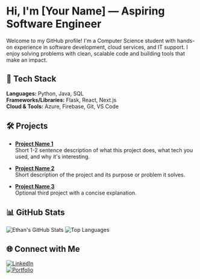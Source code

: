 # Hi, I'm [Your Name] — Aspiring Software Engineer

Welcome to my GitHub profile! I'm a Computer Science student with hands-on experience in software development, cloud services, and IT support. I enjoy solving problems with clean, scalable code and building tools that make an impact.

## 🔧 Tech Stack

**Languages:** Python, Java, SQL  
**Frameworks/Libraries:** Flask, React, Next.js  
**Cloud & Tools:** Azure, Firebase, Git, VS Code

## 🛠️ Projects

- **[Project Name 1](https://github.com/yourusername/project1)**  
  Short 1-2 sentence description of what this project does, what tech you used, and why it's interesting.

- **[Project Name 2](https://github.com/yourusername/project2)**  
  Short description of the project and its purpose or problem it solves.

- **[Project Name 3](https://github.com/yourusername/project3)**  
  Optional third project with a concise explanation.

## 📊 GitHub Stats

![Ethan's GitHub Stats](https://github-readme-stats.vercel.app/api?username=yourusername&show_icons=true&theme=default&hide_border=true)
![Top Languages](https://github-readme-stats.vercel.app/api/top-langs/?username=yourusername&layout=compact&hide_border=true&theme=default)

## 🌐 Connect with Me

[![LinkedIn](https://img.shields.io/badge/LinkedIn-blue?logo=linkedin&style=for-the-badge)](https://www.linkedin.com/in/yourlinkedin)  
[![Portfolio](https://img.shields.io/badge/Website-ethancala.dev-informational?style=for-the-badge)](https://ethancala.dev)